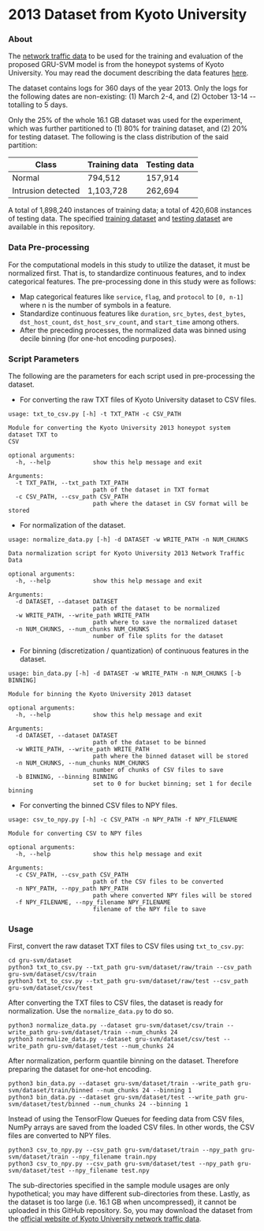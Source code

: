 2013 Dataset from Kyoto University
===

### About ###

The [network traffic data](http://www.takakura.com/Kyoto_data/ext_old_data201704/) to be used for the training and
evaluation of the proposed GRU-SVM model is from the honeypot systems of Kyoto University. You may read the document
describing the data features [here](http://www.takakura.com/Kyoto_data/BenchmarkData-Description-v5.pdf).

The dataset contains logs for 360 days of the year 2013. Only the logs for the following dates are non-existing:
(1) March 2-4, and (2) October 13-14 -- totalling to 5 days.

Only the 25% of the whole 16.1 GB dataset was used for the experiment, which was further partitioned to (1) 80% for
training dataset, and (2) 20% for testing dataset. The following is the class distribution of the said partition:

|Class|Training data|Testing data|
|-----|-------------|------------|
|Normal|794,512|157,914|
|Intrusion detected|1,103,728|262,694|

A total of 1,898,240 instances of training data; a total of 420,608 instances of testing data. The specified [training
dataset](https://github.com/AFAgarap/gru-svm/tree/master/dataset/train) and
[testing dataset](https://github.com/AFAgarap/gru-svm/tree/master/dataset/test) are available in this repository. 

### Data Pre-processing ###

For the computational models in this study to utilize the dataset, it must be normalized first. That is, to standardize
continuous features, and to index categorical features.
The pre-processing done in this study were as follows:

* Map categorical features like `service`, `flag`, and `protocol` to `[0, n-1]` where n is the number of symbols in a
feature.
* Standardize continuous features like `duration`, `src_bytes`, `dest_bytes`, `dst_host_count`, `dst_host_srv_count`,
and `start_time` among others.
* After the preceding processes, the normalized data was binned using decile binning (for one-hot encoding purposes).

### Script Parameters

The following are the parameters for each script used in pre-processing the dataset.

* For converting the raw TXT files of Kyoto University dataset to CSV files.
```buildoutcfg
usage: txt_to_csv.py [-h] -t TXT_PATH -c CSV_PATH

Module for converting the Kyoto University 2013 honeypot system dataset TXT to
CSV

optional arguments:
  -h, --help            show this help message and exit

Arguments:
  -t TXT_PATH, --txt_path TXT_PATH
                        path of the dataset in TXT format
  -c CSV_PATH, --csv_path CSV_PATH
                        path where the dataset in CSV format will be stored
```

* For normalization of the dataset.
```buildoutcfg
usage: normalize_data.py [-h] -d DATASET -w WRITE_PATH -n NUM_CHUNKS

Data normalization script for Kyoto University 2013 Network Traffic Data

optional arguments:
  -h, --help            show this help message and exit

Arguments:
  -d DATASET, --dataset DATASET
                        path of the dataset to be normalized
  -w WRITE_PATH, --write_path WRITE_PATH
                        path where to save the normalized dataset
  -n NUM_CHUNKS, --num_chunks NUM_CHUNKS
                        number of file splits for the dataset
```

* For binning (discretization / quantization) of continuous features in the dataset.
```buildoutcfg
usage: bin_data.py [-h] -d DATASET -w WRITE_PATH -n NUM_CHUNKS [-b BINNING]

Module for binning the Kyoto University 2013 dataset

optional arguments:
  -h, --help            show this help message and exit

Arguments:
  -d DATASET, --dataset DATASET
                        path of the dataset to be binned
  -w WRITE_PATH, --write_path WRITE_PATH
                        path where the binned dataset will be stored
  -n NUM_CHUNKS, --num_chunks NUM_CHUNKS
                        number of chunks of CSV files to save
  -b BINNING, --binning BINNING
                        set to 0 for bucket binning; set 1 for decile binning
```

* For converting the binned CSV files to NPY files.
```buildoutcfg
usage: csv_to_npy.py [-h] -c CSV_PATH -n NPY_PATH -f NPY_FILENAME

Module for converting CSV to NPY files

optional arguments:
  -h, --help            show this help message and exit

Arguments:
  -c CSV_PATH, --csv_path CSV_PATH
                        path of the CSV files to be converted
  -n NPY_PATH, --npy_path NPY_PATH
                        path where converted NPY files will be stored
  -f NPY_FILENAME, --npy_filename NPY_FILENAME
                        filename of the NPY file to save
```

### Usage

First, convert the raw dataset TXT files to CSV files using `txt_to_csv.py`:
```buildoutcfg
cd gru-svm/dataset
python3 txt_to_csv.py --txt_path gru-svm/dataset/raw/train --csv_path gru-svm/dataset/csv/train
python3 txt_to_csv.py --txt_path gru-svm/dataset/raw/test --csv_path gru-svm/dataset/csv/test
```

After converting the TXT files to CSV files, the dataset is ready for normalization. Use the `normalize_data.py` to do
so.
```buildoutcfg
python3 normalize_data.py --dataset gru-svm/dataset/csv/train --write_path gru-svm/dataset/train --num_chunks 24 
python3 normalize_data.py --dataset gru-svm/dataset/csv/test --write_path gru-svm/dataset/test --num_chunks 24
```

After normalization, perform quantile binning on the dataset. Therefore preparing the dataset for one-hot encoding.
```buildoutcfg
python3 bin_data.py --dataset gru-svm/dataset/train --write_path gru-svm/dataset/train/binned --num_chunks 24 --binning 1
python3 bin_data.py --dataset gru-svm/dataset/test --write_path gru-svm/dataset/test/binned --num_chunks 24 --binning 1
```

Instead of using the TensorFlow Queues for feeding data from CSV files, NumPy arrays are saved from the loaded CSV
files. In other words, the CSV files are converted to NPY files.
```buildoutcfg
python3 csv_to_npy.py --csv_path gru-svm/dataset/train --npy_path gru-svm/dataset/train --npy_filename train.npy
python3 csv_to_npy.py --csv_path gru-svm/dataset/test --npy_path gru-svm/dataset/test --npy_filename test.npy
```

The sub-directories specified in the sample module usages are only hypothetical; you may have different sub-directories
from these. Lastly, as the dataset is too large (i.e. 16.1 GB when uncompressed), it cannot be uploaded in this GitHub
repository. So, you may download the dataset from the
[official website of Kyoto University network traffic data](http://www.takakura.com/Kyoto_data/).